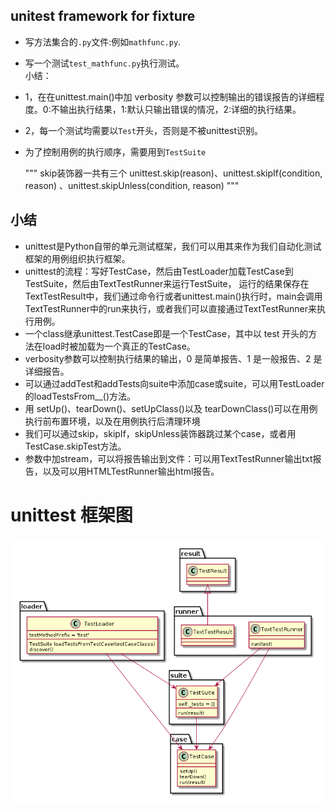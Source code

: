 ## unitest framework for fixture
* 写方法集合的`.py`文件:例如`mathfunc.py`.
* 写一个测试`test_mathfunc.py`执行测试。  
小结：
* 1，在在unittest.main()中加 verbosity 参数可以控制输出的错误报告的详细程度。0:不输出执行结果，1:默认只输出错误的情况，2:详细的执行结果。
* 2，每一个测试均需要以`Test`开头，否则是不被unittest识别。
* 为了控制用例的执行顺序，需要用到`TestSuite`

  """ skip装饰器一共有三个 unittest.skip(reason)、unittest.skipIf(condition, reason)
   、unittest.skipUnless(condition, reason) """

## 小结
* unittest是Python自带的单元测试框架，我们可以用其来作为我们自动化测试框架的用例组织执行框架。
* unittest的流程：写好TestCase，然后由TestLoader加载TestCase到TestSuite，然后由TextTestRunner来运行TestSuite，
运行的结果保存在TextTestResult中，我们通过命令行或者unittest.main()执行时，main会调用TextTestRunner中的run来执行，或者我们可以直接通过TextTestRunner来执行用例。
* 一个class继承unittest.TestCase即是一个TestCase，其中以 test 开头的方法在load时被加载为一个真正的TestCase。
* verbosity参数可以控制执行结果的输出，0 是简单报告、1 是一般报告、2 是详细报告。
* 可以通过addTest和addTests向suite中添加case或suite，可以用TestLoader的loadTestsFrom__()方法。
* 用 setUp()、tearDown()、setUpClass()以及 tearDownClass()可以在用例执行前布置环境，以及在用例执行后清理环境
* 我们可以通过skip，skipIf，skipUnless装饰器跳过某个case，或者用TestCase.skipTest方法。
* 参数中加stream，可以将报告输出到文件：可以用TextTestRunner输出txt报告，以及可以用HTMLTestRunner输出html报告。
# unittest 框架图
![unittest 框架图](../images/website/unittest.png)